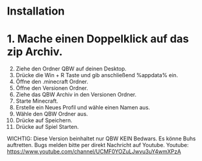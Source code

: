 ﻿# Installation
# 1. Mache einen Doppelklick auf das zip Archiv.
2. Ziehe den Ordner QBW auf deinen Desktop.
3. Drücke die Win + R Taste und gib anschließend %appdata% ein.
4. Öffne den .minecraft Ordner. 
5. Öffne den Versionen Ordner.
6. Ziehe das QBW Archiv in den Versionen Ordner.
7. Starte Minecraft.
8. Erstelle ein Neues Profil und wähle einen Namen aus.
9. Wähle den QBW Ordner aus.
10. Drücke auf Speichern.
11. Drücke auf Spiel Starten.

WICHTIG: Diese Version beinhaltet nur QBW KEIN Bedwars. Es könne Buhs auftretten.
         Bugs melden bitte per direkt Nachricht auf Youtube.
         Youtube: https://www.youtube.com/channel/UCMF0YOZuLJwvu3uY4wmXPzA

